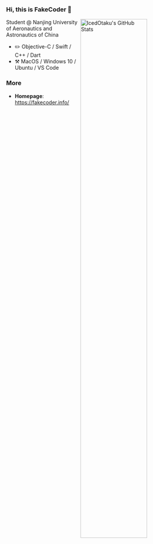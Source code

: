 ### Hi, this is FakeCoder :wave:

<a href="https://github.com/IcedOtaku">
<img
  src="https://github-readme-stats.vercel.app/api?username=IcedOtaku&count_private=true&show_icons=true&icon_color=ffffff&bg_color=30,f2ffe6,e6ffff"
  title="IcedOtaku&#039;s GitHub Stats"
  align="right"
  width="60%"
/>
</a>

Student @ Nanjing University of Aeronautics and Astronautics of China

- :pencil2: Objective-C / Swift / C++ / Dart
- :hammer_and_pick: MacOS / Windows 10 / Ubuntu / VS Code

### More

- **Homepage**: <https://fakecoder.info/>
